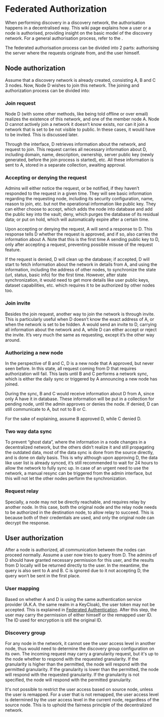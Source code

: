 # Federated Authorization

When performing discovery in a discovery network, the authorisation happens in a decentralised way. This wiki page explains how a user or a node is authorised, providing insight on the basic model of the discovery network. For a general authorisation process, refer to the [](authorisation-model.md).

The federated authorisation process can be divided into 2 parts: authorising the server where the requests originate from, and the user himself.

## Node authorization

Assume that a discovery network is already created, consisting A, B and C 3 nodes. Now, Node D wishes to join this network. The joining and authorization process can be divided into:

### Join request

Node D (with some other methods, like being told offline or over email) realizes the existence of this network, and one of the member node A. Node D cannot actively join a network it doesn’t know exists, nor can it join a network that is set to be not visible to public. In these cases, it would have to be invited. This is discussed later.

Through the interface, D retrieves information about the network, and request to join. This request carries all necessary information about D, including domain, name, description, ownership, server public key (newly generated, before the join process is started), etc. All these information is sent to A, stored in a separate collection, awaiting approval.

### Accepting or denying the request

Admins will either notice the request, or be notified, if they haven’t responded to the request in a given time. They will see basic information regarding the requesting node, including its security configuration, name, reason to join, etc. but not the operational information like public key. They can either choose to accept, which adds the node into database and add the public key into the vault; deny, which purges the database of its residual data; or put on hold, which will automatically expire after a certain time.

Upon accepting or denying the request, A will send a response to D. This response tells D whether the request is approved, and if so, also carries the information about A. Note that this is the first time A sending public key to D, only after accepting a request, preventing possible misuse of the request feature.

If the request is denied, D will clean up the database; if accepted, D will start to fetch information about the network in details from A, and using the information, including the address of other nodes, to synchronize the state (url, status, basic info) for the first time. However, after state synchronization, it would need to get more details like user public keys, dataset capabilities, etc. which requires it to be authorized by other nodes too.

### Join invite

Besides the join request, another way to join the network is through invite. This is particularly useful when D doesn’t know the exact address of A, or when the network is set to be hidden. A would send an invite to D, carrying all information about the network and A, while D can either accept or reject the invite. It’s very much the same as requesting, except it’s the other way around.

### Authorizing a new node

In the perspective of B and C, D is a new node that A approved, but never seen before. In this state, all request coming from D that requires authorization will fail. This lasts until B and C performs a network sync, which is either the daily sync or triggered by A announcing a new node has joined.

During the sync, B and C would receive information about D from A, since only A have it in database. These information will be put in a collection for pending node, until the admin approves or denies the node. If denied, D can still communicate to A, but not to B or C.

For the sake of explaining, assume B approved D, while C denied D.

### Two way data sync

To prevent “ghost data”, where the information in a node changes in a decentralized network, but the others didn’t realize it and still propagating the outdated data, most of the data sync is done from the source directly, and is done on daily basis. This is why although upon approving D, the data like user list is already synced, it’s still recommended to wait for 24 hours to allow the network to fully sync up. In case of an urgent need to use the network, a manual resync can be triggered from the admin interface, but this will not let the other nodes perform the synchronization.

### Request relay

Specially, a node may not be directly reachable, and requires relay by another node. In this case, both the original node and the relay node needs to be authorized in the destination node, to allow relay to succeed. This is because both of their credentials are used, and only the original node can decrypt the response.

## User authorization

After a node is authorized, all communication between the nodes can proceed normally. Assume a user now tries to query from D. The admins of D should have granted necessary permission for this user, and the results from D locally will be returned directly to the user. In the meantime, the query is also sent to A and B. C is ignored due to it not accepting D, the query won’t be sent in the first place.

### User mapping

Based on whether A and D is using the same authentication service provider (A.K.A. the same realm in a KeyCloak), the user token may not be accepted. This is explained in [Federated Authentication](federated-authentication.md). After this step, the user may carry the permission of either himself or the remapped user ID. The ID used for encryption is still the original ID.

### Discovery group

For any node in the network, it cannot see the user access level in another node, thus would need to determine the discovery group configuration on its own. The incoming request may carry a granularity request, but it's up to the node whether to respond with the requested granularity. If the granularity is higher than the permitted, the node will respond with the permitted granularity. If the granularity is lower than the permitted, the node will respond with the requested granularity. If the granularity is not specified, the node will respond with the permitted granularity.

It's not possible to restrict the user access based on source node, unless the user is remapped. For a user that is not remapped, the user access level is determined by the user access level in the current node, regardless of the source node. This is to uphold the fairness principle of the decentralized network.

<seealso>
    <category ref="related">
        <a href="federated-authentication.md"/>
        <a href="authorisation.md"/>
        <a href="authorisation-model.md"/>
    </category>
</seealso>